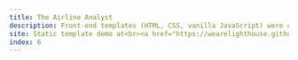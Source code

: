 ```yaml
---
title: The Airline Analyst
description: Front-end templates (HTML, CSS, vanilla JavaScript) were created for <a href="https://www.airfinancejournal.com/Home/TheAirlineAnalyst">The Airline Analyst</a>, one of <a href="https://www.airfinancejournal.com/">Airfinance Journal</a>'s products. I then assisted in using and adapting those templates into React components, for several AFJ projects.
site: Static template demo at<br><a href="https://wearelighthouse.github.io/TAA-frontend/templates/table">wearelighthouse.github.io/TAA-frontend</a>
index: 6
---
```

